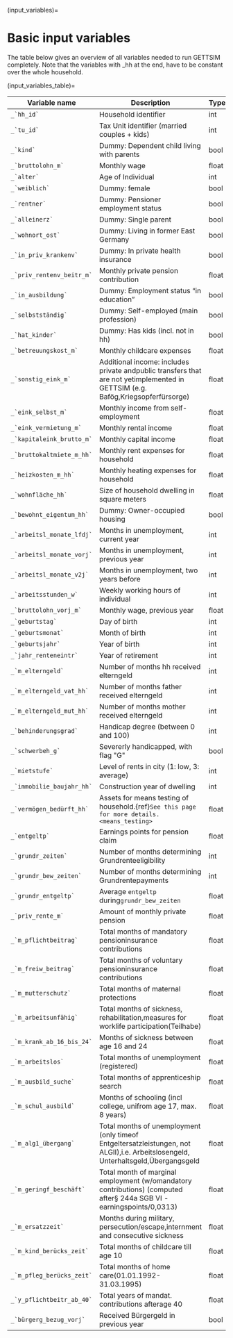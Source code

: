 (input_variables)=

# Basic input variables

The table below gives an overview of all variables needed to run GETTSIM completely.
Note that the variables with \_hh at the end, have to be constant over the whole
household.

(input_variables_table)=

| Variable name                 | Description                                                                                                                       | Type  |
| ----------------------------- | --------------------------------------------------------------------------------------------------------------------------------- | ----- |
| `` _`hh_id` ``                | Household identifier                                                                                                              | int   |
| `` _`tu_id` ``                | Tax Unit identifier (married couples + kids)                                                                                      | int   |
| `` _`kind` ``                 | Dummy: Dependent child living with parents                                                                                        | bool  |
| `` _`bruttolohn_m` ``         | Monthly wage                                                                                                                      | float |
| `` _`alter` ``                | Age of Individual                                                                                                                 | int   |
| `` _`weiblich` ``             | Dummy: female                                                                                                                     | bool  |
| `` _`rentner` ``              | Dummy: Pensioner employment status                                                                                                | bool  |
| `` _`alleinerz` ``            | Dummy: Single parent                                                                                                              | bool  |
| `` _`wohnort_ost` ``          | Dummy: Living in former East Germany                                                                                              | bool  |
| `` _`in_priv_krankenv` ``     | Dummy: In private health insurance                                                                                                | bool  |
| `` _`priv_rentenv_beitr_m` `` | Monthly private pension contribution                                                                                              | float |
| `` _`in_ausbildung` ``        | Dummy: Employment status “in education”                                                                                           | bool  |
| `` _`selbstständig` ``        | Dummy: Self-employed (main profession)                                                                                            | bool  |
| `` _`hat_kinder` ``           | Dummy: Has kids (incl. not in hh)                                                                                                 | bool  |
| `` _`betreuungskost_m` ``     | Monthly childcare expenses                                                                                                        | float |
| `` _`sonstig_eink_m` ``       | Additional income: includes private andpublic transfers that are not yetimplemented in GETTSIM (e.g. Bafög,Kriegsopferfürsorge)   | float |
| `` _`eink_selbst_m` ``        | Monthly income from self-employment                                                                                               | float |
| `` _`eink_vermietung_m` ``    | Monthly rental income                                                                                                             | float |
| `` _`kapitaleink_brutto_m` `` | Monthly capital income                                                                                                            | float |
| `` _`bruttokaltmiete_m_hh` `` | Monthly rent expenses for household                                                                                               | float |
| `` _`heizkosten_m_hh` ``      | Monthly heating expenses for household                                                                                            | float |
| `` _`wohnfläche_hh` ``        | Size of household dwelling in square meters                                                                                       | float |
| `` _`bewohnt_eigentum_hh` ``  | Dummy: Owner-occupied housing                                                                                                     | bool  |
| `` _`arbeitsl_monate_lfdj` `` | Months in unemployment, current year                                                                                              | int   |
| `` _`arbeitsl_monate_vorj` `` | Months in unemployment, previous year                                                                                             | int   |
| `` _`arbeitsl_monate_v2j` ``  | Months in unemployment, two years before                                                                                          | int   |
| `` _`arbeitsstunden_w` ``     | Weekly working hours of individual                                                                                                | int   |
| `` _`bruttolohn_vorj_m` ``    | Monthly wage, previous year                                                                                                       | float |
| `` _`geburtstag` ``           | Day of birth                                                                                                                      | int   |
| `` _`geburtsmonat` ``         | Month of birth                                                                                                                    | int   |
| `` _`geburtsjahr` ``          | Year of birth                                                                                                                     | int   |
| `` _`jahr_renteneintr` ``     | Year of retirement                                                                                                                | int   |
| `` _`m_elterngeld` ``         | Number of months hh received elterngeld                                                                                           | int   |
| `` _`m_elterngeld_vat_hh` ``  | Number of months father received elterngeld                                                                                       | int   |
| `` _`m_elterngeld_mut_hh` ``  | Number of months mother received elterngeld                                                                                       | int   |
| `` _`behinderungsgrad` ``     | Handicap degree (between 0 and 100)                                                                                               | int   |
| `` _`schwerbeh_g` ``          | Severerly handicapped, with flag "G"                                                                                              | bool  |
| `` _`mietstufe` ``            | Level of rents in city (1: low, 3: average)                                                                                       | int   |
| `` _`immobilie_baujahr_hh` `` | Construction year of dwelling                                                                                                     | int   |
| `` _`vermögen_bedürft_hh` ``  | Assets for means testing of household.{ref}`See this page for more details. <means_testing>`                                      | float |
| `` _`entgeltp` ``             | Earnings points for pension claim                                                                                                 | float |
| `` _`grundr_zeiten` ``        | Number of months determining Grundrenteeligibility                                                                                | int   |
| `` _`grundr_bew_zeiten` ``    | Number of months determining Grundrentepayments                                                                                   | int   |
| `` _`grundr_entgeltp` ``      | Average `entgeltp` during`grundr_bew_zeiten`                                                                                      | float |
| `` _`priv_rente_m` ``         | Amount of monthly private pension                                                                                                 | float |
| `` _`m_pflichtbeitrag` ``     | Total months of mandatory pensioninsurance contributions                                                                          | float |
| `` _`m_freiw_beitrag` ``      | Total months of voluntary pensioninsurance contributions                                                                          | float |
| `` _`m_mutterschutz` ``       | Total months of maternal protections                                                                                              | float |
| `` _`m_arbeitsunfähig` ``     | Total months of sickness, rehabilitation,measures for worklife participation(Teilhabe)                                            | float |
| `` _`m_krank_ab_16_bis_24` `` | Months of sickness between age 16 and 24                                                                                          | float |
| `` _`m_arbeitslos` ``         | Total months of unemployment (registered)                                                                                         | float |
| `` _`m_ausbild_suche` ``      | Total months of apprenticeship search                                                                                             | float |
| `` _`m_schul_ausbild` ``      | Months of schooling (incl college, unifrom age 17, max. 8 years)                                                                  | float |
| `` _`m_alg1_übergang` ``      | Total months of unemployment (only timeof Entgeltersatzleistungen, not ALGII),i.e. Arbeitslosengeld, Unterhaltsgeld,Übergangsgeld | float |
| `` _`m_geringf_beschäft` ``   | Total month of marginal employment (w/omandatory contributions) (computed after§ 244a SGB VI - earningspoints/0,0313)             | float |
| `` _`m_ersatzzeit` ``         | Months during military, persecution/escape,internment and consecutive sickness                                                    | float |
| `` _`m_kind_berücks_zeit` ``  | Total months of childcare till age 10                                                                                             | float |
| `` _`m_pfleg_berücks_zeit` `` | Total months of home care(01.01.1992-31.03.1995)                                                                                  | float |
| `` _`y_pflichtbeitr_ab_40` `` | Total years of mandat. contributions afterage 40                                                                                  | float |
| `` _`bürgerg_bezug_vorj` ``   | Received Bürgergeld in previous year                                                                                              | bool  |
